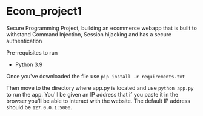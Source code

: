 # Ecom_project1
Secure Programming Project, building an ecommerce webapp that is built to withstand Command Injection, Session hijacking and has a secure authentication

Pre-requisites to run
- Python 3.9

Once you've downloaded the file use `pip install -r requirements.txt`

Then move to the directory where app.py is located and use `python app.py` to run the app. You'll be given an IP address that if you paste it in the browser you'll be able to interact with the website. The default IP address should be `127.0.0.1:5000`.
